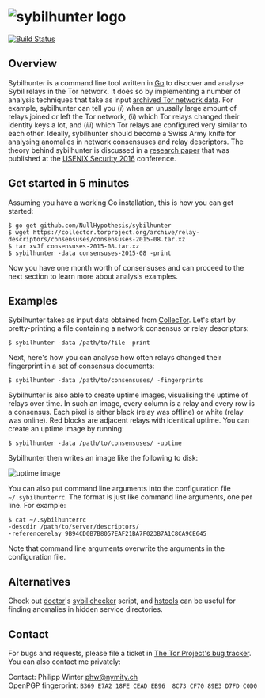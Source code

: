 ![sybilhunter logo](https://nullhypothesis.github.com/sybilhunter_logo.png)
===========================================================================

[![Build Status](https://travis-ci.org/NullHypothesis/sybilhunter.svg?branch=master)](https://travis-ci.org/NullHypothesis/sybilhunter)

Overview
--------
Sybilhunter is a command line tool written in [Go](https://golang.org) to
discover and analyse Sybil relays in the Tor network.  It does so by
implementing a number of analysis techniques that take as input [archived Tor
network data](https://collector.torproject.org).  For example, sybilhunter can
tell you (*i*) when an unusally large amount of relays joined or left the Tor
network, (*ii*) which Tor relays changed their identity keys a lot, and (*iii*)
which Tor relays are configured very similar to each other.  Ideally,
sybilhunter should become a Swiss Army knife for analysing anomalies in network
consensuses and relay descriptors.  The theory behind sybilhunter is discussed
in a [research paper](https://nymity.ch/sybilhunting/) that was published at the
[USENIX Security
2016](https://www.usenix.org/conference/usenixsecurity16/technical-sessions/presentation/winter)
conference.

Get started in 5 minutes
------------------------
Assuming you have a working Go installation, this is how you can get started:

    $ go get github.com/NullHypothesis/sybilhunter
    $ wget https://collector.torproject.org/archive/relay-descriptors/consensuses/consensuses-2015-08.tar.xz
    $ tar xvJf consensuses-2015-08.tar.xz
    $ sybilhunter -data consensuses-2015-08 -print

Now you have one month worth of consensuses and can proceed to the next section
to learn more about analysis examples.

Examples
--------
Sybilhunter takes as input data obtained from
[CollecTor](https://collector.torproject.org).  Let's start by pretty-printing
a file containing a network consensus or relay descriptors:

    $ sybilhunter -data /path/to/file -print

Next, here's how you can analyse how often relays changed their fingerprint in
a set of consensus documents:

    $ sybilhunter -data /path/to/consensuses/ -fingerprints

Sybilhunter is also able to create uptime images, visualising the uptime of
relays over time.  In such an image, every column is a relay and every row is a
consensus.  Each pixel is either black (relay was offline) or white (relay was
online).  Red blocks are adjacent relays with identical uptime.  You can create
an uptime image by running:

    $ sybilhunter -data /path/to/consensuses/ -uptime

Sybilhunter then writes an image like the following to disk:

![uptime image](https://nullhypothesis.github.com/uptimes-thumb.jpg)

You can also put command line arguments into the configuration file
`~/.sybilhunterrc`.  The format is just like command line arguments, one per
line.  For example:

    $ cat ~/.sybilhunterrc
    -descdir /path/to/server/descriptors/
    -referencerelay 9B94CD0B7B8057EAF21BA7F023B7A1C8CA9CE645

Note that command line arguments overwrite the arguments in the configuration
file.

Alternatives
------------

Check out [doctor](https://gitweb.torproject.org/doctor.git/)'s [sybil
checker](https://gitweb.torproject.org/doctor.git/tree/sybil_checker.py)
script, and [hstools](https://github.com/FiloSottile/hstools) can be useful
for finding anomalies in hidden service directories.

Contact
-------
For bugs and requests, please file a ticket in [The Tor Project's bug
tracker](https://bugs.torproject.org).  You can also contact me privately:

Contact: Philipp Winter <phw@nymity.ch>  
OpenPGP fingerprint: `B369 E7A2 18FE CEAD EB96  8C73 CF70 89E3 D7FD C0D0`
